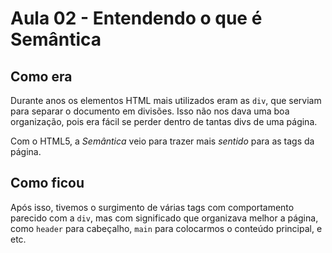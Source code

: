 # Aula 02 - Entendendo o que é Semântica

## Como era

Durante anos os elementos HTML mais utilizados eram as `div`, que serviam para separar o documento em divisões. Isso não nos dava uma boa organização, pois era fácil se perder dentro de tantas divs de uma página.

Com o HTML5, a *Semântica* veio para trazer mais *sentido* para as tags da página.

## Como ficou

Após isso, tivemos o surgimento de várias tags com comportamento parecido com a `div`, mas com significado que organizava melhor a página, como `header` para cabeçalho, `main` para colocarmos o conteúdo principal, e etc.
